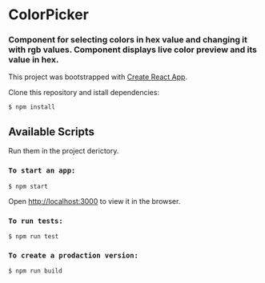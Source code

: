 # ColorPicker
### Component for selecting colors in hex value and changing it with rgb values. Component displays live color preview and its value in hex.

This project was bootstrapped with [Create React App](https://github.com/facebook/create-react-app).

Clone this repository and istall dependencies:
```
$ npm install
```

## Available Scripts
Run them in the project derictory.

### `To start an app:`
```
$ npm start
```

Open [http://localhost:3000](http://localhost:3000) to view it in the browser.

### `To run tests:`
```
$ npm run test
```


### `To create a prodaction version:`
```
$ npm run build
```
